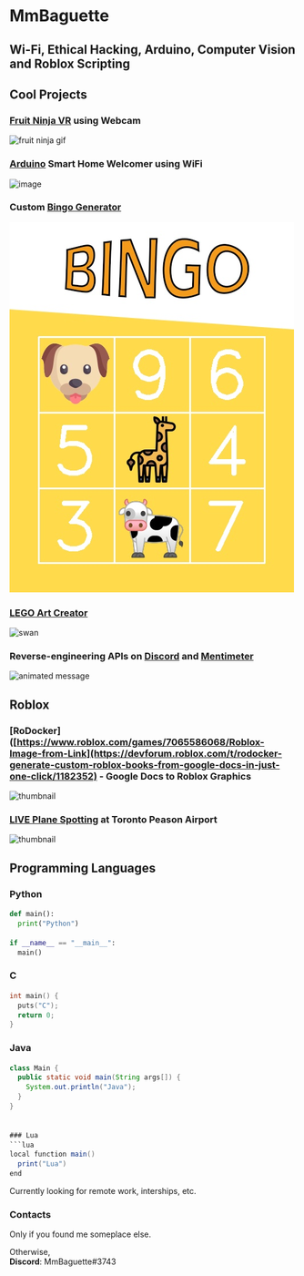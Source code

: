 # MmBaguette

## Wi-Fi, Ethical Hacking, Arduino, Computer Vision and Roblox Scripting

## Cool Projects

### [Fruit Ninja VR](https://github.com/mmbaguette/Fruit-Ninja-VR) using Webcam

![fruit ninja gif](https://user-images.githubusercontent.com/76597978/146680831-99c0f914-2de2-42e8-bf02-091144159612.gif)

### [Arduino](https://github.com/mmbaguette/Arduino-Smart-Home-Welcomer/) Smart Home Welcomer using WiFi

![image](https://user-images.githubusercontent.com/76597978/174444223-ce1790ad-2990-4e25-bdf9-99b5e912cdc1.png)

### Custom [Bingo Generator](https://github.com/mmbaguette/Bingo-Generator)
![bingo card](https://github.com/mmbaguette/Bingo-Generator/raw/main/cards%20and%20templates/Table%202.jpg?raw=true)

### [LEGO Art Creator](https://github.com/mmbaguette/LEGO-Art-Creator)
![swan](https://user-images.githubusercontent.com/76597978/169671149-3d8ea3a5-2275-4c11-86aa-ebc6137371da.png)

### Reverse-engineering APIs on [Discord](https://github.com/mmbaguette/Discord-Fun) and [Mentimeter](https://github.com/mmbaguette/Mentimeter-Fun)

![animated message](https://camo.githubusercontent.com/07d531afc1685efa3854f7d7949603208408b310de1cb6f69ff03241382b28ed/68747470733a2f2f692e6779617a6f2e636f6d2f63386162386363613936633339306536613465333165363564376163623834322e676966)

## Roblox

### [RoDocker]([https://www.roblox.com/games/7065586068/Roblox-Image-from-Link](https://devforum.roblox.com/t/rodocker-generate-custom-roblox-books-from-google-docs-in-just-one-click/1182352) - Google Docs to Roblox Graphics 
![thumbnail](https://tr.rbxcdn.com/08183b6a2d4fa4b84497d26fac356e65/768/432/Image/Png)

### [LIVE Plane Spotting](https://www.roblox.com/games/4859404988/LIVE-Plane-Spotting-at-Toronto-Pearson-Airport) at Toronto Peason Airport
![thumbnail](https://tr.rbxcdn.com/8c5e87dd6f720a32c9824d1c99340636/768/432/Image/Png)

## Programming Languages

### Python
```python
def main():
  print("Python")

if __name__ == "__main__":
  main()
```

### C
```C
int main() {
  puts("C");
  return 0;
}
```

### Java
```java
class Main {
  public static void main(String args[]) {
    System.out.println("Java");
  }
}


### Lua
```lua
local function main()
  print("Lua")
end
```

Currently looking for remote work, interships, etc.

### Contacts
Only if you found me someplace else.

Otherwise,\
**Discord**: MmBaguette#3743
